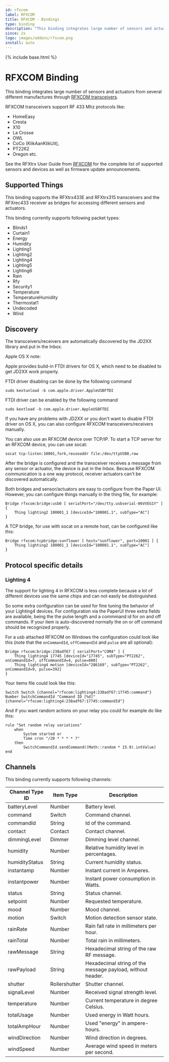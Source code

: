 ```yaml
---
id: rfxcom
label: RFXCOM
title: RFXCOM - Bindings
type: binding
description: "This binding integrates large number of sensors and actuators from several different manufactures through [RFXCOM transceivers](http://www.rfxcom.com)."
since: 2x
logo: images/addons/rfxcom.png
install: auto
---
```


<!-- Attention authors: Do not edit directly. Please add your changes to the appropriate source repository -->

{% include base.html %}

# RFXCOM Binding

This binding integrates large number of sensors and actuators from several different manufactures through [RFXCOM transceivers](http://www.rfxcom.com).

RFXCOM transceivers support RF 433 Mhz protocols like: 
* HomeEasy 
* Cresta 
* X10 
* La Crosse
* OWL
* CoCo (KlikAanKlikUit), 
* PT2262
* Oregon etc.

See the RFXtrx User Guide from [RFXCOM](http://www.rfxcom.com) for the complete list of supported sensors and devices as well as firmware update announcements.


## Supported Things

This binding supports the RFXtrx433E and RFXtrx315 transceivers and the RFXrec433 receiver as bridges for accessing different sensors and actuators.

This binding currently supports following packet types:

* Blinds1
* Curtain1 
* Energy
* Humidity
* Lighting1
* Lighting2
* Lighting4
* Lighting5
* Lighting6
* Rain
* Rfy
* Security1
* Temperature
* TemperatureHumidity
* Thermostat1
* Undecoded
* Wind


## Discovery

The transceivers/receivers are automatically discovered by the JD2XX library and put in the Inbox. 

Apple OS X note:

Apple provides build-in FTDI drivers for OS X, which need to be disabled to get JD2XX work properly.

FTDI driver disabling can be done by the following command

```
sudo kextunload -b com.apple.driver.AppleUSBFTDI
```

FTDI driver can be enabled by the following command

```
sudo kextload -b com.apple.driver.AppleUSBFTDI
```

If you have any problems with JD2XX or you don't want to disable FTDI driver on OS X, you can also configure RFXCOM transceivers/receivers manually.

You can also use an RFXCOM device over TCP/IP. To start a TCP server for an RFXCOM device, you can use socat:
```
socat tcp-listen:10001,fork,reuseaddr file:/dev/ttyUSB0,raw
``` 

After the bridge is configured and the transceiver receives a message from any sensor or actuator, the device is put in the Inbox. Because RFXCOM communication is a one way protocol, receiver actuators can't be discovered automatically.

Both bridges and sensor/actuators are easy to configure from the Paper UI. However, you can configure things manually in the thing file, for example:

```
Bridge rfxcom:bridge:usb0 [ serialPort="/dev/tty.usbserial-06VVEG1Y" ] {
    Thing lighting2 100001_1 [deviceId="100001.1", subType="AC"]
}
```

A TCP bridge, for use with socat on a remote host, can be configured like this:

```
Bridge rfxcom:tcpbridge:sunflower [ host="sunflower", port=10001 ] {
    Thing lighting2 100001_1 [deviceId="100001.1", subType="AC"]
}
```

## Protocol specific details

### Lighting 4

The support for lighting 4 in RFXCOM is less complete because a lot of different devices use the same chips and can not easily be distinguished.

So some extra configuration can be used for fine tuning the behavior of your Lighting4 devices. For configuration via the PaperUI three extra fields are available, being the the pulse length and a commmand id for on and off commands. If your item is auto-discovered normally the on or off command should be recognized properly.

For a usb attached RFXCOM on Windows the configuration could look like this (note that the `onCommandId`, `offCommandId` and `pulse` are all optional):

```
Bridge rfxcom:bridge:238adf67 [ serialPort="COM4" ] {
    Thing lighting4 17745 [deviceId="17745", subType="PT2262", onCommandId=7, offCommandId=4, pulse=800]
    Thing lighting4 motion [deviceId="286169", subType="PT2262", onCommandId=9, pulse=392]
}
```

Your items file could look like this:

```
Switch Switch {channel="rfxcom:lighting4:238adf67:17745:command"}
Number SwitchCommandId "Command ID [%d]" {channel="rfxcom:lighting4:238adf67:17745:commandId"}
```

And if you want random actions on your relay you could for example do like this:

```
rule "Set random relay variations"
    when
        System started or
        Time cron "/20 * * * * ?"
    then
        SwitchCommandId.sendCommand((Math::random * 15.9).intValue)
end
```

## Channels

This binding currently supports following channels:

| Channel Type ID | Item Type     | Description                                                |
|-----------------|---------------|------------------------------------------------------------|
| batteryLevel    | Number        | Battery level.                                             |
| command         | Switch        | Command channel.                                           |
| commandId       | String        | Id of the command.                                         |
| contact         | Contact       | Contact channel.                                           |
| dimmingLevel    | Dimmer        | Dimming level channel.                                     |
| humidity        | Number        | Relative humidity level in percentages.                    |
| humidityStatus  | String        | Current humidity status.                                   |
| instantamp      | Number        | Instant current in Amperes.                                |
| instantpower    | Number        | Instant power consumption in Watts.                        |
| status          | String        | Status channel.                                            |
| setpoint        | Number        | Requested temperature.                                     |
| mood            | Number        | Mood channel.                                              |
| motion          | Switch        | Motion detection sensor state.                             |
| rainRate        | Number        | Rain fall rate in millimeters per hour.                    |
| rainTotal       | Number        | Total rain in millimeters.                                 |
| rawMessage      | String        | Hexadecimal string of the raw RF message.                  |
| rawPayload      | String        | Hexadecimal string of the message payload, without header. |
| shutter         | Rollershutter | Shutter channel.                                           |
| signalLevel     | Number        | Received signal strength level.                            |
| temperature     | Number        | Current temperature in degree Celsius.                     |
| totalUsage      | Number        | Used energy in Watt hours.                                 |
| totalAmpHour    | Number        | Used "energy" in ampere-hours.                             |
| windDirection   | Number        | Wind direction in degrees.                                 |
| windSpeed       | Number        | Average wind speed in meters per second.                   |
